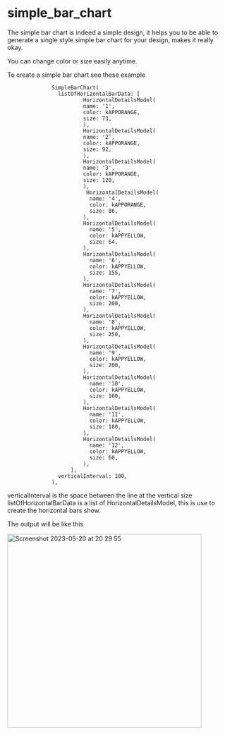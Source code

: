 # simple_bar_chart

The simple bar chart is indeed a simple design, it helps you to be able to generate a single style simple bar chart for your design, makes it really okay. 

You can change color or size easily anytime.

To create a simple bar chart see these example


                  SimpleBarChart(
                    listOfHorizontalBarData: [
                            HorizontalDetailsModel(
                            name: '1',
                            color: kAPPORANGE,
                            size: 73,
                            ),
                            HorizontalDetailsModel(
                            name: '2',
                            color: kAPPORANGE,
                            size: 92,
                            ),
                            HorizontalDetailsModel(
                            name: '3',
                            color: kAPPORANGE,
                            size: 120,
                            ),
                             HorizontalDetailsModel(
                              name: '4',
                              color: kAPPORANGE,
                              size: 86,
                            ),
                            HorizontalDetailsModel(
                              name: '5',
                              color: kAPPYELLOW,
                              size: 64,
                            ),
                            HorizontalDetailsModel(
                              name: '6',
                              color: kAPPYELLOW,
                              size: 155,
                            ),
                            HorizontalDetailsModel(
                              name: '7',
                              color: kAPPYELLOW,
                              size: 200,
                            ),
                            HorizontalDetailsModel(
                              name: '8',
                              color: kAPPYELLOW,
                              size: 250,
                            ),
                            HorizontalDetailsModel(
                              name: '9',
                              color: kAPPYELLOW,
                              size: 200,
                            ),
                            HorizontalDetailsModel(
                              name: '10',
                              color: kAPPYELLOW,
                              size: 160,
                            ),
                            HorizontalDetailsModel(
                              name: '11',
                              color: kAPPYELLOW,
                              size: 180,
                            ),
                            HorizontalDetailsModel(
                              name: '12',
                              color: kAPPYELLOW,
                              size: 60,
                            ),
                        ],
                    verticalInterval: 100,
                  ),

verticalInterval is the space between the line at the vertical size
listOfHorizontalBarData is a list of HorizontalDetailsModel, this is use to create the horizontal bars show. 

The output will be like this


<img width="440" alt="Screenshot 2023-05-20 at 20 29 55" src="https://github.com/ayanfesolution/simple_bar_chart/assets/84634788/66655266-6aac-4ed8-8a93-5ebc39611329">




